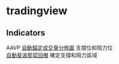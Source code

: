 # tradingview

## Indicators

AAVP [自動錨定成交量分佈圖](https://tw.tradingview.com/support/solutions/43000703077/) 支撐位和阻力位   
[自動斐波那契回撤](https://tw.tradingview.com/support/solutions/43000585089/)  確定支撐和阻力區域  
